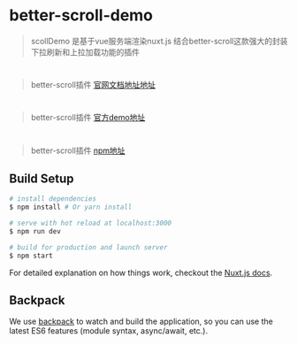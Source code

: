 # better-scroll-demo
> scollDemo 是基于vue服务端渲染nuxt.js 结合better-scroll这款强大的封装下拉刷新和上拉加载功能的插件
# 
> better-scroll插件 [官网文档地址地址](https://ustbhuangyi.github.io/better-scroll/doc/)
#
> better-scroll插件 [官方demo地址](https://ustbhuangyi.github.io/better-scroll)
#
> better-scroll插件 [npm地址](https://www.npmjs.com/package/better-scroll)
## Build Setup

``` bash
# install dependencies
$ npm install # Or yarn install

# serve with hot reload at localhost:3000
$ npm run dev

# build for production and launch server
$ npm start
```

For detailed explanation on how things work, checkout the [Nuxt.js docs](https://github.com/nuxt/nuxt.js).

## Backpack

We use [backpack](https://github.com/palmerhq/backpack) to watch and build the application, so you can use the latest ES6 features (module syntax, async/await, etc.).
